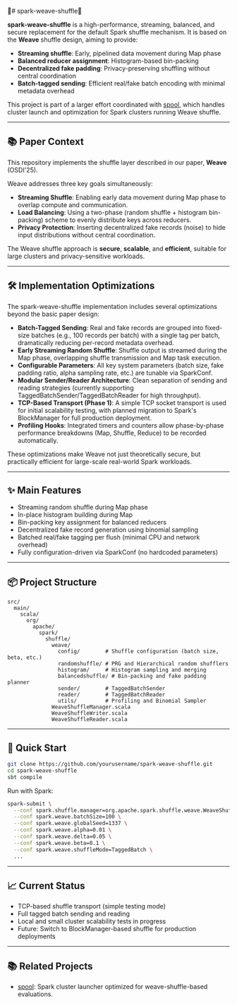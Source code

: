 🧵# spark-weave-shuffle🧵

**spark-weave-shuffle** is a high-performance, streaming, balanced, and secure replacement for the default Spark shuffle mechanism.
It is based on the **Weave** shuffle design, aiming to provide:

- **Streaming shuffle**: Early, pipelined data movement during Map phase
- **Balanced reducer assignment**: Histogram-based bin-packing
- **Decentralized fake padding**: Privacy-preserving shuffling without central coordination
- **Batch-tagged sending**: Efficient real/fake batch encoding with minimal metadata overhead

This project is part of a larger effort coordinated with [spool](https://github.com/yourusername/spool),
which handles cluster launch and optimization for Spark clusters running Weave shuffle.

---

## 📚 Paper Context

This repository implements the shuffle layer described in our paper,
**Weave** (OSDI'25).

Weave addresses three key goals simultaneously:

- **Streaming Shuffle**: Enabling early data movement during Map phase to overlap compute and communication.
- **Load Balancing**: Using a two-phase (random shuffle + histogram bin-packing) scheme to evenly distribute keys across reducers.
- **Privacy Protection**: Inserting decentralized fake records (noise) to hide input distributions without central coordination.

The Weave shuffle approach is **secure**, **scalable**, and **efficient**, suitable for large clusters and privacy-sensitive workloads.

---

## 🛠️ Implementation Optimizations

The spark-weave-shuffle implementation includes several optimizations beyond the basic paper design:

- **Batch-Tagged Sending**: Real and fake records are grouped into fixed-size batches (e.g., 100 records per batch) with a single tag per batch, dramatically reducing per-record metadata overhead.
- **Early Streaming Random Shuffle**: Shuffle output is streamed during the Map phase, overlapping shuffle transmission and Map task execution.
- **Configurable Parameters**: All key system parameters (batch size, fake padding ratio, alpha sampling rate, etc.) are tunable via SparkConf.
- **Modular Sender/Reader Architecture**: Clean separation of sending and reading strategies (currently supporting TaggedBatchSender/TaggedBatchReader for high throughput).
- **TCP-Based Transport (Phase 1)**: A simple TCP socket transport is used for initial scalability testing, with planned migration to Spark's BlockManager for full production deployment.
- **Profiling Hooks**: Integrated timers and counters allow phase-by-phase performance breakdowns (Map, Shuffle, Reduce) to be recorded automatically.

These optimizations make Weave not just theoretically secure, but practically efficient for large-scale real-world Spark workloads.

---

## ✨ Main Features

- Streaming random shuffle during Map phase
- In-place histogram building during Map
- Bin-packing key assignment for balanced reducers
- Decentralized fake record generation using binomial sampling
- Batched real/fake tagging per flush (minimal CPU and network overhead)
- Fully configuration-driven via SparkConf (no hardcoded parameters)

---

## 📦 Project Structure

```
src/
  main/
    scala/
      org/
        apache/
          spark/
            shuffle/
              weave/
                config/        # Shuffle configuration (batch size, beta, etc.)
                randomshuffle/ # PRG and Hierarchical random shufflers
                histogram/     # Histogram sampling and merging
                balancedshuffle/ # Bin-packing and fake padding planner
                sender/        # TaggedBatchSender
                reader/        # TaggedBatchReader
                utils/         # Profiling and Binomial Sampler
              WeaveShuffleManager.scala
              WeaveShuffleWriter.scala
              WeaveShuffleReader.scala
```

---

## 🚀 Quick Start

```bash
git clone https://github.com/yourusername/spark-weave-shuffle.git
cd spark-weave-shuffle
sbt compile
```

Run with Spark:

```bash
spark-submit \
  --conf spark.shuffle.manager=org.apache.spark.shuffle.weave.WeaveShuffleManager \
  --conf spark.weave.batchSize=100 \
  --conf spark.weave.globalSeed=1337 \
  --conf spark.weave.alpha=0.01 \
  --conf spark.weave.delta=0.05 \
  --conf spark.weave.beta=0.1 \
  --conf spark.weave.shuffleMode=TaggedBatch \
  ...
```

---

## 📈 Current Status

- TCP-based shuffle transport (simple testing mode)
- Full tagged batch sending and reading
- Local and small cluster scalability tests in progress
- Future: Switch to BlockManager-based shuffle for production deployments

---

## 📚 Related Projects

- [spool](https://github.com/MattSlm/spark-spool.git): Spark cluster launcher optimized for weave-shuffle-based evaluations.
